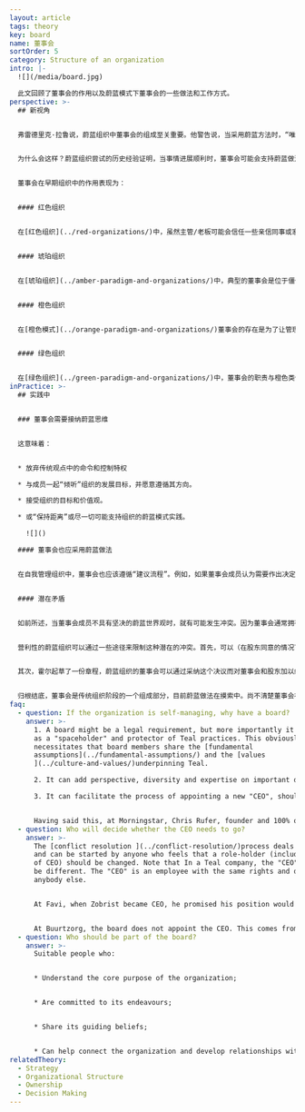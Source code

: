 ```yaml
---
layout: article
tags: theory
key: board
name: 董事会
sortOrder: 5
category: Structure of an organization
intro: |-
  ![](/media/board.jpg)

  此文回顾了董事会的作用以及蔚蓝模式下董事会的一些做法和工作方式。
perspective: >-
  ## 新视角


  弗雷德里克·拉鲁说，蔚蓝组织中董事会的组成至关重要。他警告说，当采用蔚蓝方法时，“唯一的成败因素是最高领导层和公司所有者/董事会的世界观。”^\[Laloux, Frederic. Reinventing Organizations. Nelson Parker (2014), page 238]


  为什么会这样？蔚蓝组织尝试的历史经验证明，当事情进展顺利时，董事会可能会支持蔚蓝做法。但是通常董事会由那些、以前可能没有在类似环境中工作过的外部人士组成。于是在不顺利（压力发生）时，董事会对蔚蓝的支持会很快消失。但是在我们目前的法律架构下，董事会仍然拥有最终的权力。（如果搞了一些传统僵化的投资人进董事会就没救了。）


  董事会在早期组织中的作用表现为：


  #### 红色组织


  在[红色组织](../red-organizations/)中，虽然主管/老板可能会信任一些亲信同事或家人，但真正的权力由老板一个人行使。在这种情况下，“监督职能的董事会”既不受欢迎，也不合适。


  #### 琥珀组织


  在[琥珀组织](../amber-paradigm-and-organizations/)中，典型的董事会是位于僵化等级制度顶端的小社会阶层。可能存在正式的入选标准或资格审查程序。董事会扮演“监护人”的角色：它确保传统、规则和程序得到尊重。


  #### 橙色组织


  在[橙色模式](../orange-paradigm-and-organizations/)董事会的存在是为了让管理层代表股东/所有者，或在非盈利的情况下代表出资人负责任。董事会的重点是目标、结果、战略、控制和继任。并负责任免首席执行官。


  #### 绿色组织


  在[绿色组织](../green-paradigm-and-organizations/)中，董事会的职责与橙色类似，但还可能包括扩展职责：作为组织目标/价值观，以及多个利益相关者利益的守护者。在绿色营利组织中，董事（股东）通常被视为利益相关者群体中的一员，可以特别指定某个代表其他利益相关者，比如成员利益的董事会成员。
inPractice: >-
  ## 实践中


  ### 董事会需要接纳蔚蓝思维


  这意味着：


  * 放弃传统观点中的命令和控制特权

  * 与成员一起“倾听”组织的发展目标，并愿意遵循其方向。

  * 接受组织的目标和价值观。

  * 或“保持距离”或尽一切可能支持组织的蔚蓝模式实践。

    ![]()

  #### 董事会也应采用蔚蓝做法


  在自我管理组织中，董事会也应该遵循“建议流程”。例如，如果董事会成员认为需要作出决定，应该向整个组织的适当人员寻求建议。这样做不仅表明了董事会支持蔚蓝实践的态度，而且还能邀请其他人也能积极征求董事会的意见。这意味着减少了董事会与公司其他部分之间的鸿沟，减少了对中间管理层中介人的需求。


  #### 潜在矛盾


  如前所述，当董事会成员不具有坚决的蔚蓝世界观时，就有可能发生冲突。因为董事会通常拥有最终的法律权威。在营利目的组织内，即使是那些有着蔚蓝世界观的董事会成员，也有可能成为潜在的问题。这是因为董事会成员对股东负有信托责任，至少蔚蓝模式的做法（是目标优先于利润），可能有时会被指责没有履行对股东的利益优先承诺。


  营利性的蔚蓝组织可以通过一些途径来限制这种潜在的冲突。首先，可以（在股东同意的情况下）将公司转变为“福利公司”结构。这种结构在美国许多州得到采用，扩大了董事的职责范围，增加了对社会福利、成员和供应商的关注以及环境影响等非财务利益追求。


  其次，霍尔起草了一份章程，蔚蓝组织的董事会可以通过采纳这个决议而对董事会和股东加以约束，甚至在其中可以定义一些对未来的股东也具有约束力的内容。该章程虽然赋予股东在与财务有关的事务上的合法发言权，但阻止股东单方面实施战略，或废弃蔚蓝而将公司恢复到传统的管理模式。


  归根结底，董事会是传统组织阶段的一个组成部分，目前蔚蓝做法在摸索中。尚不清楚董事会在蔚蓝下应扮演什么角色，或者到底是否能以目前的形式与蔚蓝完全兼容。
faq:
  - question: If the organization is self-managing, why have a board?
    answer: >-
      1. A board might be a legal requirement, but more importantly it can act
      as a "spaceholder" and protector of Teal practices. This obviously
      necessitates that board members share the [fundamental
      assumptions](../fundamental-assumptions/) and the [values
      ](../culture-and-values/)underpinning Teal.

      2. It can add perspective, diversity and expertise on important decisions via the advice process.

      3. It can facilitate the process of appointing a new "CEO", should the organization have a continuing need for such a role, when a transition is due.


      Having said this, at Morningstar, Chris Rufer, founder and 100% owner, sees no need for a board. People at Morningstar regard the company’s mission/purpose as their ultimate boss.
  - question: Who will decide whether the CEO needs to go?
    answer: >-
      The [conflict resolution ](../conflict-resolution/)process deals with this
      and can be started by anyone who feels that a role-holder (including that
      of CEO) should be changed. Note that In a Teal company, the "CEO" role may
      be different. The "CEO" is an employee with the same rights and duties as
      anybody else.


      At Favi, when Zobrist became CEO, he promised his position would be submitted to a vote every 5 years.


      At Buurtzorg, the board does not appoint the CEO. This comes from within the organization itself.
  - question: Who should be part of the board?
    answer: >-
      Suitable people who:


      * Understand the core purpose of the organization; 


      * Are committed to its endeavours;


      * Share its guiding beliefs;


      * Can help connect the organization and develop relationships with its external environment.
relatedTheory:
  - Strategy
  - Organizational Structure
  - Ownership
  - Decision Making
---
```

